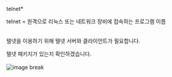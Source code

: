telnet*

telnet = 원격으로 리눅스 또는 네트워크 장비에 접속하는 프로그램 이름
<br>
<br>

텔넷을 이용하기 위해 텔넷 서버와 클라이언트가 필요합니다.

텔넷 패키지가 있는지 확인하겠습니다.
<br>
<br>
![image break](../../Pictur/step1/telnet0.png)


 


